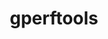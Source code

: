 ---
title: "gperftools"
layout: cache
categories: [package, develop]
meta: {"compilers": ["gcc@=11.4.0", "gcc@=9.4.0", "oneapi@=2024.2.1"], "num_specs": 13, "num_specs_by_stack": {"e4s": 3, "e4s-neoverse-v2": 2, "e4s-neoverse_v1": 2, "e4s-oneapi": 3, "e4s-power": 1, "e4s-rocm-external": 2, "root": 13}, "oss": ["ubuntu20.04", "ubuntu22.04"], "platforms": ["linux"], "stacks": ["e4s", "e4s-neoverse-v2", "e4s-neoverse_v1", "e4s-oneapi", "e4s-power", "e4s-rocm-external", "root"], "targets": ["neoverse_v1", "neoverse_v2", "ppc64le", "x86_64_v3"], "versions": ["2.15"]}
spec_details: [{"compiler": "gcc@=11.4.0", "hash": "66wqjlqnhrxtoucxk4epx5h5l57xdh3z", "os": "ubuntu22.04", "platform": "linux", "size": "-", "stacks": ["e4s-rocm-external", "root"], "target": "x86_64_v3", "variants": ["build_system=cmake", "build_type=Release", "+debugalloc", "~dynamic_sized_delete_support", "generator=make", "~ipo", "+libunwind", "~sized_delete"], "versions": ["2.15"]}, {"compiler": "gcc@=11.4.0", "hash": "bqtcpczcmmjjhumuuaffsqieqk4tqch7", "os": "ubuntu22.04", "platform": "linux", "size": "-", "stacks": ["e4s", "root"], "target": "x86_64_v3", "variants": ["build_system=cmake", "build_type=Release", "+debugalloc", "~dynamic_sized_delete_support", "generator=make", "~ipo", "+libunwind", "~sized_delete"], "versions": ["2.15"]}, {"compiler": "gcc@=11.4.0", "hash": "cc22mcemsmtxubzxurfosiajewqojcsc", "os": "ubuntu22.04", "platform": "linux", "size": "-", "stacks": ["e4s-neoverse_v1", "root"], "target": "neoverse_v1", "variants": ["build_system=cmake", "build_type=Release", "+debugalloc", "~dynamic_sized_delete_support", "generator=make", "~ipo", "+libunwind", "~sized_delete"], "versions": ["2.15"]}, {"compiler": "gcc@=11.4.0", "hash": "gmnz7mbbxz2skglzjyq2micufpwso5h2", "os": "ubuntu22.04", "platform": "linux", "size": "-", "stacks": ["e4s", "root"], "target": "x86_64_v3", "variants": ["build_system=cmake", "build_type=Release", "+debugalloc", "~dynamic_sized_delete_support", "generator=make", "~ipo", "+libunwind", "~sized_delete"], "versions": ["2.15"]}, {"compiler": "gcc@=11.4.0", "hash": "jcvcdqcjxyb6zwzvwvt4q4e5eugsrdxe", "os": "ubuntu22.04", "platform": "linux", "size": "-", "stacks": ["e4s-rocm-external", "root"], "target": "x86_64_v3", "variants": ["build_system=cmake", "build_type=Release", "+debugalloc", "~dynamic_sized_delete_support", "generator=make", "~ipo", "+libunwind", "~sized_delete"], "versions": ["2.15"]}, {"compiler": "gcc@=11.4.0", "hash": "juqd2lhzyrltd2zw5h37mkuibef7hmto", "os": "ubuntu22.04", "platform": "linux", "size": "-", "stacks": ["e4s-neoverse-v2", "root"], "target": "neoverse_v2", "variants": ["build_system=cmake", "build_type=Release", "+debugalloc", "~dynamic_sized_delete_support", "generator=make", "~ipo", "+libunwind", "~sized_delete"], "versions": ["2.15"]}, {"compiler": "gcc@=11.4.0", "hash": "k3fpyzw5q4wvo5dlrb53pkvjwwajwikx", "os": "ubuntu22.04", "platform": "linux", "size": "-", "stacks": ["e4s", "root"], "target": "x86_64_v3", "variants": ["build_system=cmake", "build_type=Release", "+debugalloc", "~dynamic_sized_delete_support", "generator=make", "~ipo", "+libunwind", "~sized_delete"], "versions": ["2.15"]}, {"compiler": "gcc@=9.4.0", "hash": "oh45qzapjp3oyqadcc6slffixagopsqq", "os": "ubuntu20.04", "platform": "linux", "size": "-", "stacks": ["e4s-power", "root"], "target": "ppc64le", "variants": ["build_system=cmake", "build_type=Release", "+debugalloc", "~dynamic_sized_delete_support", "generator=make", "~ipo", "+libunwind", "~sized_delete"], "versions": ["2.15"]}, {"compiler": "gcc@=11.4.0", "hash": "olyp2zv7jrzakytaxzsbirmdpjf6fh72", "os": "ubuntu22.04", "platform": "linux", "size": "-", "stacks": ["e4s-neoverse_v1", "root"], "target": "neoverse_v1", "variants": ["build_system=cmake", "build_type=Release", "+debugalloc", "~dynamic_sized_delete_support", "generator=make", "~ipo", "+libunwind", "~sized_delete"], "versions": ["2.15"]}, {"compiler": "oneapi@=2024.2.1", "hash": "sh3rncjrlteev5kxqiwajmdxceu35pfd", "os": "ubuntu22.04", "platform": "linux", "size": "-", "stacks": ["e4s-oneapi", "root"], "target": "x86_64_v3", "variants": ["build_system=cmake", "build_type=Release", "+debugalloc", "~dynamic_sized_delete_support", "generator=make", "~ipo", "+libunwind", "~sized_delete"], "versions": ["2.15"]}, {"compiler": "oneapi@=2024.2.1", "hash": "sxieozoqsufu3izmvczbplydq22vr5du", "os": "ubuntu22.04", "platform": "linux", "size": "-", "stacks": ["e4s-oneapi", "root"], "target": "x86_64_v3", "variants": ["build_system=cmake", "build_type=Release", "+debugalloc", "~dynamic_sized_delete_support", "generator=make", "~ipo", "+libunwind", "~sized_delete"], "versions": ["2.15"]}, {"compiler": "oneapi@=2024.2.1", "hash": "usx74bgulj7sxgbjngbzzcv2v2aeh54n", "os": "ubuntu22.04", "platform": "linux", "size": "-", "stacks": ["e4s-oneapi", "root"], "target": "x86_64_v3", "variants": ["build_system=cmake", "build_type=Release", "+debugalloc", "~dynamic_sized_delete_support", "generator=make", "~ipo", "+libunwind", "~sized_delete"], "versions": ["2.15"]}, {"compiler": "gcc@=11.4.0", "hash": "xpviyy76enfm7xjamd7pfkr5mujx37uz", "os": "ubuntu22.04", "platform": "linux", "size": "-", "stacks": ["e4s-neoverse-v2", "root"], "target": "neoverse_v2", "variants": ["build_system=cmake", "build_type=Release", "+debugalloc", "~dynamic_sized_delete_support", "generator=make", "~ipo", "+libunwind", "~sized_delete"], "versions": ["2.15"]}]
---